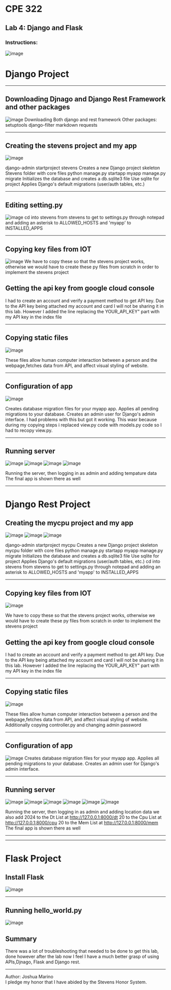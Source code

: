
# CPE 322
## Lab 4: Django and Flask
### Instructions:
![image](https://github.com/user-attachments/assets/3ab6964f-86b5-408e-94ac-40bc503efe9b)


# Django Project
---

## Downloading Djnago and Django Rest Framework and other packages
![image](https://github.com/user-attachments/assets/1208fb07-8ef3-4d58-b30a-94d3380d9b92)
Downloading Both django and rest framework
Other packages:
setuptools
django-filter
markdown
requests

---

## Creating the stevens project and my app
![image](https://github.com/user-attachments/assets/66bf45aa-6e14-42d0-bb87-05775581358f)

django-admin startproject stevens
Creates a new Django project skeleton
Stevens folder with core files
python manage.py startapp myapp
manage.py migrate
Initializes the database and creates a db.sqlite3 file 
Use sqlite for project
Applies Django's default migrations (user/auth tables, etc.)

---

## Editing setting.py
![image](https://github.com/user-attachments/assets/60ba8bbf-e8d9-4ebd-a9c1-37d79a382087)
cd into stevens from stevens to get to settings.py through notepad and adding an asterisk to ALLOWED_HOSTS and 'myapp' to INSTALLED_APPS

--- 
## Copying key files from IOT 
![image](https://github.com/user-attachments/assets/e0169510-778d-4a0b-bd00-4cd93c79835c)
We have to copy these so that the stevens project works, otherwise we would have to create these py files from scratch in order to implement the stevens project

## Getting the api key from google cloud console
I had to create an account and verify a payment method to get API key. Due to the API key being attached my account and card I will not be sharing it in this lab.
However I added the line <script src="https://maps.googleapis.com/maps/api/js?key=YOUR_API_KEY"></script> replacing the YOUR_API_KEY" part with my API key in the index file 

---
## Copying static files
![image](https://github.com/user-attachments/assets/553cdde1-16c9-40d9-9de3-e47a755a86e2)

These files allow human computer interaction between a person and the webpage,fetches data from API, and affect visual styling of website.

---

## Configuration of app
![image](https://github.com/user-attachments/assets/9da7db29-ad31-4f43-b36d-a7fd521f8a6d)

Creates database migration files for your myapp app.
Applies all pending migrations to your database.
Creates an admin user for Django's admin interface.
I had problems with this but got it working. This wasr because during my copying steps i replaced view.py code with models.py code so I had to recopy view.py.

---

## Running server
![image](https://github.com/user-attachments/assets/41067693-4468-4ce0-ad01-1d74d2d5719b)
![image](https://github.com/user-attachments/assets/9f6ca38d-2513-4271-abdb-d8cf86070d20)
![image](https://github.com/user-attachments/assets/666cfdb1-3187-48a5-8516-7d467961cd72)
![image](https://github.com/user-attachments/assets/5e410bf4-d810-4561-9f14-94b5b9a69572)

Running the server, then logging in as admin and adding tempature data
The final app is shown there as well

---
# Django Rest Project

## Creating the mycpu project and my app
![image](https://github.com/user-attachments/assets/339de183-afe4-4ff6-8991-77028168d3d6)
![image](https://github.com/user-attachments/assets/c71add28-02a9-4dc6-a810-05d8ca767314)
![image](https://github.com/user-attachments/assets/2281d381-6acf-46c7-b16e-f6ab5d650667)


django-admin startproject mycpu
Creates a new Django project skeleton
mycpu folder with core files
python manage.py startapp myapp
manage.py migrate
Initializes the database and creates a db.sqlite3 file 
Use sqlite for project
Applies Django's default migrations (user/auth tables, etc.)
cd into stevens from stevens to get to settings.py through notepad and adding an asterisk to ALLOWED_HOSTS and 'myapp' to INSTALLED_APPS


--- 
## Copying key files from IOT 
![image](https://github.com/user-attachments/assets/73eda226-9996-48d7-9432-690882fa611b)

We have to copy these so that the stevens project works, otherwise we would have to create these py files from scratch in order to implement the stevens project

## Getting the api key from google cloud console
I had to create an account and verify a payment method to get API key. Due to the API key being attached my account and card I will not be sharing it in this lab.
However I added the line <script src="https://maps.googleapis.com/maps/api/js?key=YOUR_API_KEY"></script> replacing the YOUR_API_KEY" part with my API key in the index file 

---
## Copying static files
![image](https://github.com/user-attachments/assets/d7064e30-9962-49c1-b0f7-9ea9bb69b9c9)

These files allow human computer interaction between a person and the webpage,fetches data from API, and affect visual styling of website.
Additionally copying controller.py and changing admin password

---

## Configuration of app
![image](https://github.com/user-attachments/assets/371df27c-145a-46b6-bd78-a9e84e8be811)
Creates database migration files for your myapp app.
Applies all pending migrations to your database.
Creates an admin user for Django's admin interface.


---

## Running server
![image](https://github.com/user-attachments/assets/d4f97cf7-c2bc-4f73-9710-2de0a8359a84)
![image](https://github.com/user-attachments/assets/1d964cab-0c14-45d9-b23b-b28d88ccdcf9)
![image](https://github.com/user-attachments/assets/6c4fb39c-4521-4548-a187-cd9c7e70e5b5)
![image](https://github.com/user-attachments/assets/1545ea38-d6b5-47cb-bafa-dac277842598)
![image](https://github.com/user-attachments/assets/17ada1ab-61e9-473d-9f2b-ff00f3fbb32a)
![image](https://github.com/user-attachments/assets/b42d8573-1306-4c84-b2ca-0539ce004119)


Running the server, then logging in as admin and adding location data
we also add
2024 to the Dt List at http://127.0.0.1:8000/dt
20 to the Cpu List at http://127.0.0.1:8000/cpu
20 to the Mem List at http://127.0.0.1:8000/mem
The final app is shown there as well

---

---
# Flask Project

## Install Flask
![image](https://github.com/user-attachments/assets/c5b0d167-887e-473a-a237-56dfb5c1b698)

--- 
## Running hello_world.py
![image](https://github.com/user-attachments/assets/d95c6315-a137-4927-bad3-d331387811a9)

## Summary
There was a lot of troubleshooting that needed to be done to get this lab, done however after the lab now I feel I have a much better grasp of using APIs,Djnago, Flask and Django rest. 

---
Author: Joshua Marino </br>
I pledge my honor that I have abided by the Stevens Honor System.

